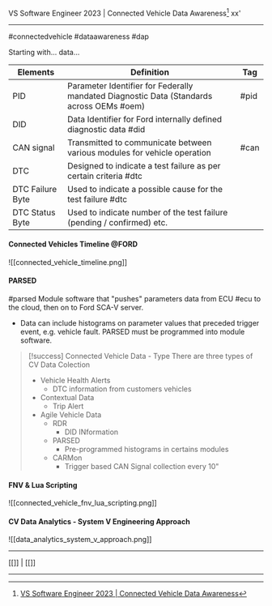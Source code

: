 VS Software Engineer 2023 | Connected Vehicle Data Awareness[^0] 
xx'
***
#connectedvehicle #dataawareness #dap


Starting with... data...

| Elements         | Definition                                                                               | Tag  |
| ---------------- | ---------------------------------------------------------------------------------------- | ---- |
| PID              | Parameter Identifier for Federally mandated Diagnostic Data (Standards across OEMs #oem) | #pid |
| DID              | Data Identifier for Ford internally defined diagnostic data #did                         |      |
| CAN signal       | Transmitted to communicate between various modules for vehicle operation                 | #can |
| DTC              | Designed to indicate a test failure as per certain criteria #dtc                         |      |
| DTC Failure Byte | Used to indicate a possible cause for the test failure #dtc                              |      |
| DTC Status Byte  | Used to indicate number of the test failure (pending / confirmed) etc.                   |      |


#### Connected Vehicles Timeline @FORD

![[connected_vehicle_timeline.png]]

#### PARSED
#parsed
Module software that "pushes" parameters data from ECU #ecu to the cloud, then on to Ford SCA-V server.
 - Data can include histograms on parameter values that preceded trigger event, e.g. vehicle fault.
 PARSED must be programmed into module software.



>[!success] Connected Vehicle Data - Type
>There are three types of CV Data Colection
> - Vehicle Health Alerts
> 	- DTC information from customers vehicles
> - Contextual Data
> 	- Trip Alert
> - Agile Vehicle Data
> 	- RDR
> 		- DID INformation
> 	- PARSED
> 		- Pre-programmed histograms in certains modules
> 	- CARMon
> 		- Trigger based CAN Signal collection every 10"


#### FNV & Lua Scripting

![[connected_vehicle_fnv_lua_scripting.png]]




#### CV Data Analytics - System V Engineering Approach

![[data_analytics_system_v_approach.png]]





***
[[]] | [[]]

***
[^0]: [VS Software Engineer 2023 | Connected Vehicle Data Awareness](https://efds.fa.em5.oraclecloud.com/fscmUI/redwood/learner/learn/learn-enrollment-details?launchedFrom=catalog-details&learnerRecordId=300003653700925&persona=ORA_LEARNER)


